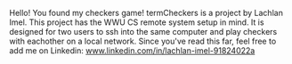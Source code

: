 Hello! You found my checkers game!
termCheckers is a project by Lachlan Imel.
This project has the WWU CS remote system setup in mind.
It is designed for two users to ssh into the same computer and play checkers with eachother on a local network.
Since you've read this far, feel free to add me on Linkedin: www.linkedin.com/in/lachlan-imel-91824022a
